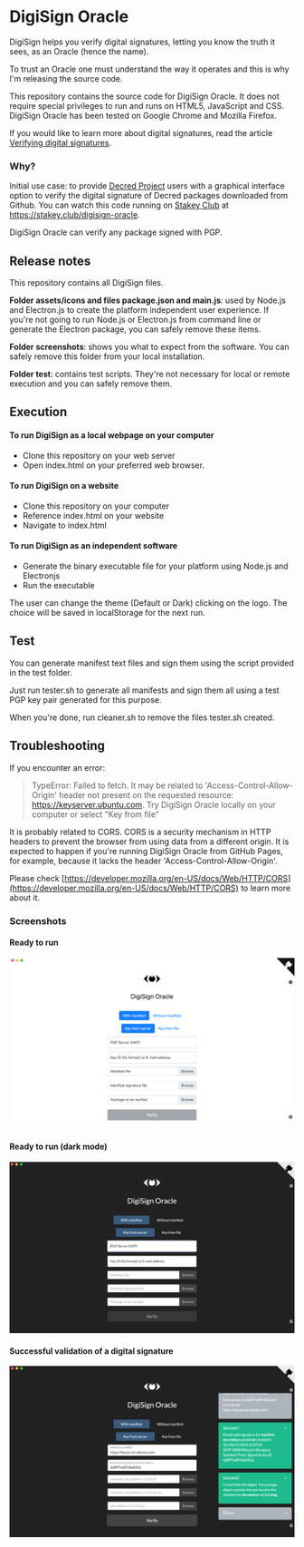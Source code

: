 # DigiSign Oracle

DigiSign helps you verify digital signatures, letting you know the truth it sees, as an Oracle (hence the name).

To trust an Oracle one must understand the way it operates and this is why I'm releasing the source code.

This repository contains the source code for DigiSign Oracle. It does not require special privileges to run and runs on HTML5, JavaScript and CSS. DigiSign Oracle has been tested on Google Chrome and Mozilla Firefox.

If you would like to learn more about digital signatures, read the article [Verifying digital signatures](https://exploitedbunker.com/articles/verifying-digital-signatures/).

### Why?

Initial use case: to provide [Decred Project](https://decred.org) users with a graphical interface option to verify the digital signature of Decred packages downloaded from Github. You can watch this code running on [Stakey Club](https://stakey.club/digisign-oracle) at https://stakey.club/digisign-oracle.

DigiSign Oracle can verify any package signed with PGP.

## Release notes

This repository contains all DigiSign files. 

**Folder assets/icons and files package.json and main.js**: used by Node.js and Electron.js to create the platform independent user experience. If you're not going to run Node.js or Electron.js from command line or generate the Electron package, you can safely remove these items.

**Folder screenshots**: shows you what to expect from the software. You can safely remove this folder from your local installation.

**Folder test**: contains test scripts. They're not necessary for local or remote execution and you can safely remove them.

## Execution

#### To run DigiSign as a local webpage on your computer

- Clone this repository on your web server
- Open index.html on your preferred web browser.

#### To run DigiSign on a website

- Clone this repository on your computer
- Reference index.html on your website
- Navigate to index.html

#### To run DigiSign as an independent software

- Generate the binary executable file for your platform using Node.js and Electronjs
- Run the executable

The user can change the theme (Default or Dark) clicking on the logo. The choice will be saved in localStorage for the next run.

## Test

You can generate manifest text files and sign them using the script provided in the test folder.

Just run tester.sh to generate all manifests and sign them all using a test PGP key pair generated for this purpose.

When you're done, run cleaner.sh to remove the files tester.sh created.  

## Troubleshooting

If you encounter an error:

> TypeError: Failed to fetch. It may be related to 'Access-Control-Allow-Origin' header not present on the requested resource: https://keyserver.ubuntu.com. Try DigiSign Oracle locally on your computer or select "Key from file"

It is probably related to CORS. CORS is a security mechanism in HTTP headers to prevent the browser from using data from a different origin. It is expected to happen if you're running DigiSign Oracle from GitHub Pages, for example, because it lacks the header 'Access-Control-Allow-Origin'.

Please check [https://developer.mozilla.org/en-US/docs/Web/HTTP/CORS](https://developer.mozilla.org/en-US/docs/Web/HTTP/CORS) to learn more about it.

### Screenshots

#### Ready to run
![Ready to run](screenshots/screenshot0.png)

#### Ready to run (dark mode)
![Ready to run (dark mode)](screenshots/screenshot1.png)

#### Successful validation of a digital signature
![Successful validation of a digital signature](screenshots/screenshot2.png)
